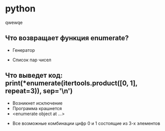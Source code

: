 # python
qwewqe

## Что возвращает функция enumerate?
+ Генератор
* Список пар чисел

## Что выведет код: print(*enumerate(itertools.product([0, 1], repeat=3)), sep='\n')
* Возникнет исключение
* Программа крашнется 
* <enumerate object at ...>
+ Все возможные комбинации цифр 0 и 1 состоящие из 3-х элементов

